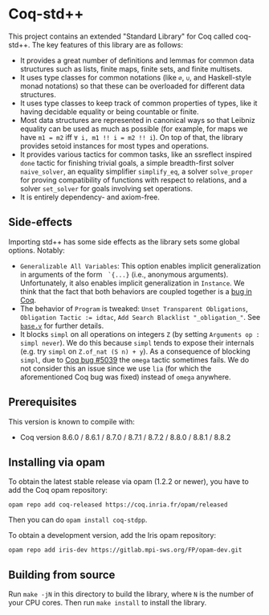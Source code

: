 # Coq-std++

This project contains an extended "Standard Library" for Coq called coq-std++.
The key features of this library are as follows:

- It provides a great number of definitions and lemmas for common data
  structures such as lists, finite maps, finite sets, and finite multisets.
- It uses type classes for common notations (like `∅`, `∪`, and Haskell-style
  monad notations) so that these can be overloaded for different data structures.
- It uses type classes to keep track of common properties of types, like it
  having decidable equality or being countable or finite.
- Most data structures are represented in canonical ways so that Leibniz
  equality can be used as much as possible (for example, for maps we have
  `m1 = m2` iff `∀ i, m1 !! i = m2 !! i`). On top of that, the library provides
  setoid instances for most types and operations.
- It provides various tactics for common tasks, like an ssreflect inspired
  `done` tactic for finishing trivial goals, a simple breadth-first solver
  `naive_solver`, an equality simplifier `simplify_eq`, a solver `solve_proper`
  for proving compatibility of functions with respect to relations, and a solver
  `set_solver` for goals involving set operations.
- It is entirely dependency- and axiom-free.

## Side-effects

Importing std++ has some side effects as the library sets some global options.
Notably:

* `Generalizable All Variables`: This option enables implicit generalization in
  arguments of the form `` `{...}`` (i.e., anonymous arguments).  Unfortunately, it
  also enables implicit generalization in `Instance`.  We think that the fact
  that both behaviors are coupled together is a
  [bug in Coq](https://github.com/coq/coq/issues/6030).
* The behavior of `Program` is tweaked: `Unset Transparent Obligations`,
  `Obligation Tactic := idtac`, `Add Search Blacklist "_obligation_"`.  See
  [`base.v`](theories/base.v) for further details.
* It blocks `simpl` on all operations on integers `Z` (by setting
  `Arguments op : simpl never`). We do this because `simpl` tends to expose
  their internals (e.g. try `simpl` on `Z.of_nat (S n) + y`).
  As a consequence of blocking `simpl`, due to
  [Coq bug #5039](https://github.com/coq/coq/issues/5039) the `omega` tactic
  sometimes fails. We do not consider this an issue since we use `lia` (for
  which the aforementioned Coq bug was fixed) instead of `omega` anywhere.

## Prerequisites

This version is known to compile with:

 - Coq version 8.6.0 / 8.6.1 / 8.7.0 / 8.7.1 / 8.7.2 / 8.8.0 / 8.8.1 / 8.8.2

## Installing via opam

To obtain the latest stable release via opam (1.2.2 or newer), you have to add
the Coq opam repository:

    opam repo add coq-released https://coq.inria.fr/opam/released

Then you can do `opam install coq-stdpp`.

To obtain a development version, add the Iris opam repository:

    opam repo add iris-dev https://gitlab.mpi-sws.org/FP/opam-dev.git

## Building from source

Run `make -jN` in this directory to build the library, where `N` is the number
of your CPU cores.  Then run `make install` to install the library.
